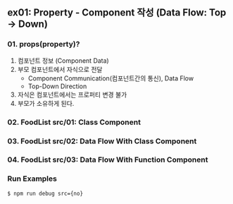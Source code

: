 ## ex01: Property - Component 작성 (Data Flow: Top -> Down)

### 01. props(property)?
1. 컴포넌트 정보 (Component Data)
2. 부모 컴포넌트에서 자식으로 전달
    - Component Communication(컴포넌트간의 통신), Data Flow
    - Top-Down Direction
3. 자식은 컴포넌트에서는 프로퍼티 변경 불가 
4. 부모가 소유하게 된다.

### 02. FoodList src/01: Class Component
### 03. FoodList src/02: Data Flow With Class Component
### 04. FoodList src/03: Data Flow With Function Component


### Run Examples
```bash
$ npm run debug src={no}
```